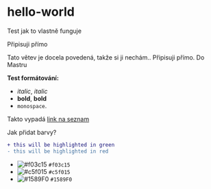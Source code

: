 # hello-world
Test jak to vlastně funguje

Připisuji přímo

Tato větev je docela povedená, takže si ji nechám..
Připisuji přímo. Do Mastru

**Test formátování:**
* _italic_, *italic*
* __bold__, **bold**
* `monospace`.

Takto vypadá [link na seznam](https://www.seznam.cz/)

Jak přidat barvy?
```diff
+ this will be highlighted in green
- this will be highlighted in red
```

- ![#f03c15](https://placehold.it/15/f03c15/000000?text=+) `#f03c15`
- ![#c5f015](https://placehold.it/15/c5f015/000000?text=+) `#c5f015`
- ![#1589F0](https://placehold.it/15/1589F0/000000?text=+) `#1589F0`